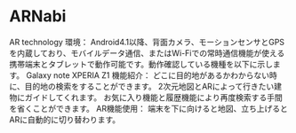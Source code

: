 # ARNabi
AR technology
環境：
Android4.1以降、背面カメラ、モーションセンサとGPSを内蔵しており、モバイルデータ通信、またはWi-Fiでの常時通信機能が使える携帯端末とタブレットで動作可能です。動作確認している機種を以下に示します。
Galaxy note
XPERIA Z1
機能紹介：
どこに目的地があるかわからない時に、目的地の検索をすることができます。
2次元地図とARによって行きたい建物にガイドしてくれます。
お気に入り機能と履歴機能により再度検索する手間を省くことができます。
AR機能使用：
端末を下に向けると地図、立ち上げるとARに自動的に切り替わります。